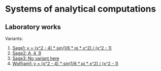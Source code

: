 # Systems of analytical computations
## Laboratory works
Variants:
1. [Sage1: y = (x^2 - 4) * sin(1/6 * pi * x^2) / (x^2 - 1)](/tasks/Lab_1.ipynb)
2. [Sage2: A, 4, 9](/tasks/Lab_2.c)
3. [Sage3: No variant here](/tasks/Lab_3.c)
4. [Wolfram1: y = (x^2 - 4) * sin(1/6 * pi * x^2) / (x^2 - 1)](/tasks/Wolfram_4-7.c)
